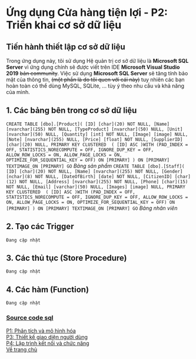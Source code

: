 # Ứng dụng Cửa hàng tiện lợi - P2: Triển khai cơ sở dữ liệu
## Tiến hành thiết lập cơ sở dữ liệu
Trong ứng dụng này, tôi sử dụng Hệ quản trị cơ sở dữ liệu là **Microsoft SQL Server** vì ứng dụng chính sẽ được viết trên IDE **Microsoft Visual Studio 2019** ~~bản community~~. Việc sử dụng **Microsoft SQL Server** sẽ tăng tính bảo mật của thông tin, ~~(một phần là do tôi quen với cái này)~~ tuy nhiên các bạn hoàn toàn có thể dùng MySQL, SQLite, ... tùy ý theo nhu cầu và khả năng của mình.
## 1. Các bảng bên trong cơ sở dữ liệu
`CREATE TABLE [dbo].[Product](
	[ID] [char](20) NOT NULL,
	[Name] [nvarchar](255) NOT NULL,
	[TypeProduct] [nvarchar](50) NULL,
	[Unit] [nvarchar](50) NULL,
	[Quantity] [int] NOT NULL,
	[Image] [image] NULL,
	[Note] [nvarchar](255) NULL,
	[Price] [float] NOT NULL,
	[SupplierID] [char](20) NULL,
PRIMARY KEY CLUSTERED 
(
	[ID] ASC
)WITH (PAD_INDEX = OFF, STATISTICS_NORECOMPUTE = OFF, IGNORE_DUP_KEY = OFF, ALLOW_ROW_LOCKS = ON, ALLOW_PAGE_LOCKS = ON, OPTIMIZE_FOR_SEQUENTIAL_KEY = OFF) ON [PRIMARY]
) ON [PRIMARY] TEXTIMAGE_ON [PRIMARY]
GO`
*Bảng sản phẩm*
`CREATE TABLE [dbo].[Staff](
	[ID] [char](20) NOT NULL,
	[Name] [nvarchar](255) NOT NULL,
	[Gender] [nchar](8) NOT NULL,
	[DateOfBirth] [date] NOT NULL,
	[CitizenID] [char](12) NOT NULL,
	[Address] [nvarchar](255) NOT NULL,
	[Phone] [char](15) NOT NULL,
	[Email] [varchar](50) NULL,
	[Images] [image] NULL,
PRIMARY KEY CLUSTERED 
(
	[ID] ASC
)WITH (PAD_INDEX = OFF, STATISTICS_NORECOMPUTE = OFF, IGNORE_DUP_KEY = OFF, ALLOW_ROW_LOCKS = ON, ALLOW_PAGE_LOCKS = ON, OPTIMIZE_FOR_SEQUENTIAL_KEY = OFF) ON [PRIMARY]
) ON [PRIMARY] TEXTIMAGE_ON [PRIMARY]
GO`
*Bảng nhân viên*
## 2. Tạo các Trigger
`Đang cập nhật`
## 3. Các thủ tục (Store Procedure)
`Đang cập nhật`
## 4. Các hàm (Function)
`Đang cập nhật`

### [Source code sql]()

[P1: Phân tích và mô hình hóa](./Part1.md) <br>
[P3: Thiết kế giao diện người dùng](./Part3.md) <br>
[P4: Lập trình kết nối và chức năng](./Part4.md) <br>
[Về trang chủ](/FiFineBlog/)
